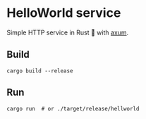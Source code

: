 # HelloWorld service

Simple HTTP service in Rust 🦀 with [axum](https://github.com/tokio-rs/axum).

## Build

```console
cargo build --release
```

## Run

```console
cargo run  # or ./target/release/hellworld
```
